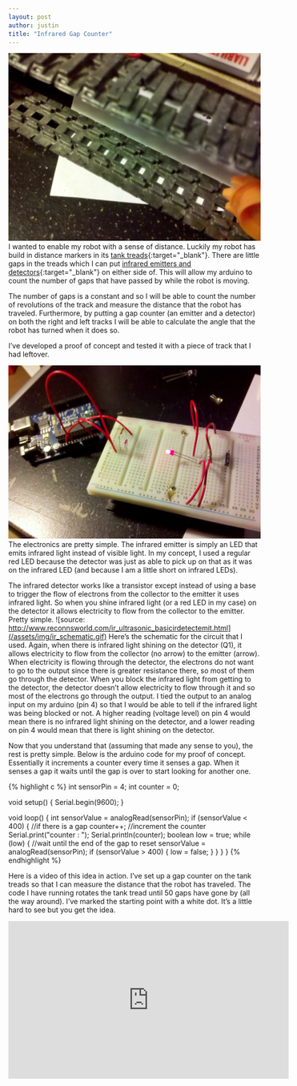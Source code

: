 ```yaml
---
layout: post
author: justin
title: "Infrared Gap Counter"
---
```

![](/assets/img/large_tank_treads.jpg) I wanted to enable my robot with a sense of distance. Luckily my robot has build in distance markers in its [tank treads](http://www.sparkfun.com/products/321){:target="_blank"}. There are little gaps in the treads which I can put [infrared emitters and detectors](http://www.sparkfun.com/products/241){:target="_blank"} on either side of. This will allow my arduino to count the number of gaps that have passed by while the robot is moving.

The number of gaps is a constant and so I will be able to count the number of revolutions of the track and measure the distance that the robot has traveled. Furthermore, by putting a gap counter (an emitter and a detector) on both the right and left tracks I will be able to calculate the angle that the robot has turned when it does so.

I’ve developed a proof of concept and tested it with a piece of track that I had leftover.

![](/assets/img/large_infrared_gap_detector.jpg)
The electronics are pretty simple. The infrared emitter is simply an LED that emits infrared light instead of visible light. In my concept, I used a regular red LED because the detector was just as able to pick up on that as it was on the infrared LED (and because I am a little short on infrared LEDs).

The infrared detector works like a transistor except instead of using a base to trigger the flow of electrons from the collector to the emitter it uses infrared light. So when you shine infrared light (or a red LED in my case) on the detector it allows electricity to flow from the collector to the emitter. Pretty simple.
![source: http://www.reconnsworld.com/ir_ultrasonic_basicirdetectemit.html](/assets/img/ir_schematic.gif)
Here’s the schematic for the circuit that I used. Again, when there is infrared light shining on the detector (Q1), it allows electricity to flow from the collector (no arrow) to the emitter (arrow). When electricity is flowing through the detector, the electrons do not want to go to the output since there is greater resistance there, so most of them go through the detector. When you block the infrared light from getting to the detector, the detector doesn’t allow electricity to flow through it and so most of the electrons go through the output. I tied the output to an analog input on my arduino (pin 4) so that I would be able to tell if the infrared light was being blocked or not. A higher reading (voltage level) on pin 4 would mean there is no infrared light shining on the detector, and a lower reading on pin 4 would mean that there is light shining on the detector.

Now that you understand that (assuming that made any sense to you), the rest is pretty simple. Below is the arduino code for my proof of concept. Essentially it increments a counter every time it senses a gap. When it senses a gap it waits until the gap is over to start looking for another one.

{% highlight c %}
int sensorPin = 4;
int counter = 0;

void setup() {
  Serial.begin(9600);
}

void loop() {
  int sensorValue = analogRead(sensorPin);
  if (sensorValue < 400) {     //if there is a gap
     counter++;                //increment the counter
     Serial.print("counter : ");
     Serial.println(counter);
     boolean low = true;
     while (low) {   //wait until the end of the gap to reset
       sensorValue = analogRead(sensorPin);
       if (sensorValue > 400) {
         low = false;
      }
    }
  }
}
{% endhighlight %}

Here is a video of this idea in action. I’ve set up a gap counter on the tank treads so that I can measure the distance that the robot has traveled. The code I have running rotates the tank tread until 50 gaps have gone by (all the way around). I’ve marked the starting point with a white dot. It’s a little hard to see but you get the idea.

<iframe width="560" height="315" src="https://www.youtube.com/embed/Jw4QbSKPI40" frameborder="0" allow="autoplay; encrypted-media" allowfullscreen></iframe>
